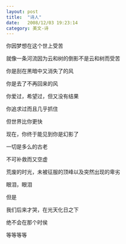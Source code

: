 ```yaml
---
layout: post
title:  "诗人"
date:   2008/12/03 19:23:14 
category: 美文-诗
---
```


你因梦想在这个世上受苦
<p>就像一条河流因为云和树的倒影不是云和树而受苦
<p>你是刮在黑暗中又消失了的风
<p>你是去了不再回来的风
<p>你爱过，希望过，但又没有结果
<p>你追求过而且几乎抓住
<p>但世界比你更快
<p>现在，你终于能见到你是幻影了
<p> 一切是多么的古老
<p>不可补救而又空虚
<p>荒废的时光，未被征服的顶峰以及突然出现的卑劣
<p>眼泪，眼泪
<p>但是
<p>我们后来才哭，在光天化日之下
<p>绝不会在那个时侯
<p>等等等等